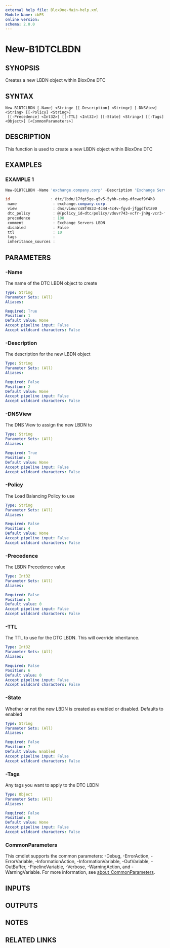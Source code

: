 ```yaml
---
external help file: BloxOne-Main-help.xml
Module Name: ibPS
online version:
schema: 2.0.0
---
```


# New-B1DTCLBDN

## SYNOPSIS
Creates a new LBDN object within BloxOne DTC

## SYNTAX

```
New-B1DTCLBDN [-Name] <String> [[-Description] <String>] [-DNSView] <String> [[-Policy] <String>]
 [[-Precedence] <Int32>] [[-TTL] <Int32>] [[-State] <String>] [[-Tags] <Object>] [<CommonParameters>]
```

## DESCRIPTION
This function is used to create a new LBDN object within BloxOne DTC

## EXAMPLES

### EXAMPLE 1
```powershell
New-B1DTCLBDN -Name 'exchange.company.corp' -Description 'Exchange Servers LBDN' -DNSView 'Corporate' -Policy Exchange-Policy -Precedence 10 -TTL 10

id                  : dtc/lbdn/17fgt5ge-g5v5-5yhh-cvbg-dfcwef9f4h8
 name                : exchange.company.corp.
 view                : dns/view/cs8f4833-4c44-4c4v-fgvd-jfggdfsta90
 dtc_policy          : @{policy_id=dtc/policy/vduvr743-vcfr-jh9g-vcr3-fdbsv7bcd7; name=Exchange-Policy}
 precedence          : 100
 comment             : Exchange Servers LBDN
 disabled            : False
 ttl                 : 10
 tags                : 
 inheritance_sources :
```

## PARAMETERS

### -Name
The name of the DTC LBDN object to create

```yaml
Type: String
Parameter Sets: (All)
Aliases:

Required: True
Position: 1
Default value: None
Accept pipeline input: False
Accept wildcard characters: False
```

### -Description
The description for the new LBDN object

```yaml
Type: String
Parameter Sets: (All)
Aliases:

Required: False
Position: 2
Default value: None
Accept pipeline input: False
Accept wildcard characters: False
```

### -DNSView
The DNS View to assign the new LBDN to

```yaml
Type: String
Parameter Sets: (All)
Aliases:

Required: True
Position: 3
Default value: None
Accept pipeline input: False
Accept wildcard characters: False
```

### -Policy
The Load Balancing Policy to use

```yaml
Type: String
Parameter Sets: (All)
Aliases:

Required: False
Position: 4
Default value: None
Accept pipeline input: False
Accept wildcard characters: False
```

### -Precedence
The LBDN Precedence value

```yaml
Type: Int32
Parameter Sets: (All)
Aliases:

Required: False
Position: 5
Default value: 0
Accept pipeline input: False
Accept wildcard characters: False
```

### -TTL
The TTL to use for the DTC LBDN.
This will override inheritance.

```yaml
Type: Int32
Parameter Sets: (All)
Aliases:

Required: False
Position: 6
Default value: 0
Accept pipeline input: False
Accept wildcard characters: False
```

### -State
Whether or not the new LBDN is created as enabled or disabled.
Defaults to enabled

```yaml
Type: String
Parameter Sets: (All)
Aliases:

Required: False
Position: 7
Default value: Enabled
Accept pipeline input: False
Accept wildcard characters: False
```

### -Tags
Any tags you want to apply to the DTC LBDN

```yaml
Type: Object
Parameter Sets: (All)
Aliases:

Required: False
Position: 8
Default value: None
Accept pipeline input: False
Accept wildcard characters: False
```

### CommonParameters
This cmdlet supports the common parameters: -Debug, -ErrorAction, -ErrorVariable, -InformationAction, -InformationVariable, -OutVariable, -OutBuffer, -PipelineVariable, -Verbose, -WarningAction, and -WarningVariable. For more information, see [about_CommonParameters](http://go.microsoft.com/fwlink/?LinkID=113216).

## INPUTS

## OUTPUTS

## NOTES

## RELATED LINKS
